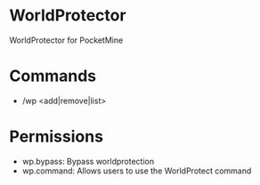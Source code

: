 # WorldProtector
WorldProtector for PocketMine

# Commands
- /wp <add|remove|list> <worldName>

# Permissions
- wp.bypass: Bypass worldprotection
- wp.command: Allows users to use the WorldProtect command
